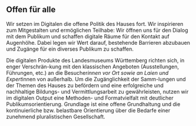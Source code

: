 ## Offen für alle

Wir setzen im Digitalen die offene Politik des Hauses fort. Wir inspirieren zum Mitgestalten und ermöglichen Teilhabe: Wir öffnen uns für den Dialog mit dem Publikum und schaffen digitale Räume für den Kontakt auf Augenhöhe. Dabei legen wir Wert darauf, bestehende Barrieren abzubauen und Zugänge für ein diverses Publikum zu schaffen.

Die digitalen Produkte des Landesmuseums Württemberg richten sich, in enger Verschrän-kung mit den klassischen Angeboten (Ausstellungen, Führungen, etc.) an die Besucher*innen vor Ort sowie an Laien und Expert*innen von außerhalb. Um die Zugänglichkeit der Samm-lungen und der Themen des Hauses zu befördern und eine erfolgreiche und nachhaltige Bildungs- und Vermittlungsarbeit zu gewährleisten, nutzen wir im digitalen Output eine Methoden- und Formatvielfalt mit deutlicher Publikumsorientierung. Grundlage ist eine offene Grundhaltung und die kontinuierliche bzw. belastbare Orientierung über die Bedarfe einer zunehmend pluralistischen Gesellschaft.
